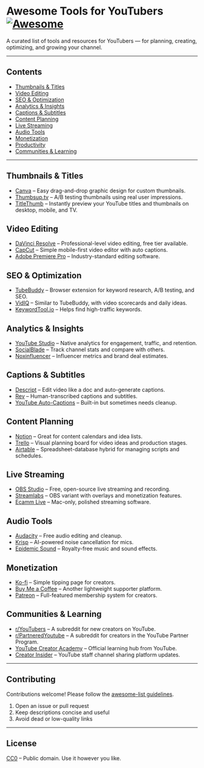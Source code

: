 # Awesome Tools for YouTubers [![Awesome](https://awesome.re/badge.svg)](https://awesome.re)

A curated list of tools and resources for YouTubers — for planning, creating, optimizing, and growing your channel.

---

## Contents

- [Thumbnails & Titles](#thumbnails--titles)
- [Video Editing](#video-editing)
- [SEO & Optimization](#seo--optimization)
- [Analytics & Insights](#analytics--insights)
- [Captions & Subtitles](#captions--subtitles)
- [Content Planning](#content-planning)
- [Live Streaming](#live-streaming)
- [Audio Tools](#audio-tools)
- [Monetization](#monetization)
- [Productivity](#productivity)
- [Communities & Learning](#communities--learning)

---

## Thumbnails & Titles

- [Canva](https://www.canva.com/) – Easy drag-and-drop graphic design for custom thumbnails.
- [Thumbsup.tv](https://www.thumbsup.tv/) – A/B testing thumbnails using real user impressions.
- [TitleThumb](https://titlethumb.com/) – Instantly preview your YouTube titles and thumbnails on desktop, mobile, and TV.

## Video Editing

- [DaVinci Resolve](https://www.blackmagicdesign.com/products/davinciresolve/) – Professional-level video editing, free tier available.
- [CapCut](https://www.capcut.com/) – Simple mobile-first video editor with auto captions.
- [Adobe Premiere Pro](https://www.adobe.com/products/premiere.html) – Industry-standard editing software.

## SEO & Optimization

- [TubeBuddy](https://www.tubebuddy.com/) – Browser extension for keyword research, A/B testing, and SEO.
- [VidIQ](https://vidiq.com/) – Similar to TubeBuddy, with video scorecards and daily ideas.
- [KeywordTool.io](https://keywordtool.io/youtube) – Helps find high-traffic keywords.

## Analytics & Insights

- [YouTube Studio](https://studio.youtube.com/) – Native analytics for engagement, traffic, and retention.
- [SocialBlade](https://socialblade.com/) – Track channel stats and compare with others.
- [Noxinfluencer](https://www.noxinfluencer.com/) – Influencer metrics and brand deal estimates.

## Captions & Subtitles

- [Descript](https://www.descript.com/) – Edit video like a doc and auto-generate captions.
- [Rev](https://www.rev.com/) – Human-transcribed captions and subtitles.
- [YouTube Auto-Captions](https://support.google.com/youtube/answer/6373554) – Built-in but sometimes needs cleanup.

## Content Planning

- [Notion](https://www.notion.so/) – Great for content calendars and idea lists.
- [Trello](https://trello.com/) – Visual planning board for video ideas and production stages.
- [Airtable](https://airtable.com/) – Spreadsheet-database hybrid for managing scripts and schedules.

## Live Streaming

- [OBS Studio](https://obsproject.com/) – Free, open-source live streaming and recording.
- [Streamlabs](https://streamlabs.com/) – OBS variant with overlays and monetization features.
- [Ecamm Live](https://www.ecamm.com/mac/ecammlive/) – Mac-only, polished streaming software.

## Audio Tools

- [Audacity](https://www.audacityteam.org/) – Free audio editing and cleanup.
- [Krisp](https://krisp.ai/) – AI-powered noise cancellation for mics.
- [Epidemic Sound](https://www.epidemicsound.com/) – Royalty-free music and sound effects.

## Monetization

- [Ko-fi](https://ko-fi.com/) – Simple tipping page for creators.
- [Buy Me a Coffee](https://www.buymeacoffee.com/) – Another lightweight supporter platform.
- [Patreon](https://www.patreon.com/) – Full-featured membership system for creators.

## Communities & Learning

- [r/YouTubers](https://www.reddit.com/r/NewTubers/) – A subreddit for new creators on YouTube.
- [r/PartneredYoutube](https://www.reddit.com/r/PartneredYoutube/) – A subreddit for creators in the YouTube Partner Program.
- [YouTube Creator Academy](https://creatoracademy.youtube.com/) – Official learning hub from YouTube.
- [Creator Insider](https://www.youtube.com/c/CreatorInsider) – YouTube staff channel sharing platform updates.

---

## Contributing

Contributions welcome! Please follow the [awesome-list guidelines](https://github.com/sindresorhus/awesome/blob/main/contributing.md).

1. Open an issue or pull request
2. Keep descriptions concise and useful
3. Avoid dead or low-quality links

---

## License

[CC0](LICENSE) – Public domain. Use it however you like.
